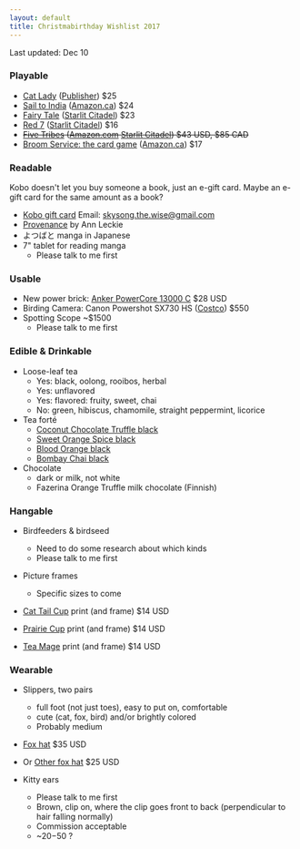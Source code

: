 ```yaml
---
layout: default
title: Christmabirthday Wishlist 2017
---
```


<section markdown='1'>

Last updated: Dec 10

### Playable

* [Cat Lady](https://boardgamegeek.com/boardgame/228504/cat-lady) ([Publisher](https://alderacstore.com/cat-lady/)) $25
* [Sail to India](https://boardgamegeek.com/boardgame/141736/sail-india) ([Amazon.ca](https://www.amazon.ca/dp/B00J1JLT6U/)) $24
* [Fairy Tale](https://boardgamegeek.com/boardgame/13823/fairy-tale) ([Starlit Citadel](https://www.starlitcitadel.com/games/fairy-tale.html)) $23
* [Red 7](https://boardgamegeek.com/boardgame/161417/red7) ([Starlit Citadel](https://www.starlitcitadel.com/games/red-7.html)) $16
* ~~[Five Tribes](https://boardgamegeek.com/boardgame/157354/five-tribes) ([Amazon.com](https://www.amazon.com/Days-of-Wonder-DOW-8401/dp/B00L6JDRE0/) [Starlit Citadel](https://www.starlitcitadel.com/games/five-tribes.html)) $43 USD, $85 CAD~~
* [Broom Service: the card game](https://boardgamegeek.com/boardgame/192735/broom-service-card-game) ([Amazon.ca](https://www.amazon.ca/Broom-Service-The-Card-Game/dp/B01HF1QCWQ/)) $17

### Readable

Kobo doesn't let you buy someone a book, just an e-gift card.  Maybe an e-gift card for the same amount as a book?

* [Kobo gift card](https://www.kobo.com/ca/en/p/giftcards) Email: skysong.the.wise@gmail.com
* [Provenance](https://www.kobo.com/ca/en/ebook/provenance-20) by Ann Leckie
* よつばと manga in Japanese
* 7" tablet for reading manga
  * Please talk to me first

### Usable

* New power brick: [Anker PowerCore 13000 C](https://www.anker.com/products/variant/-PowerCore-13000-C/A1216011) $28 USD
* Birding Camera: Canon Powershot SX730 HS ([Costco](https://www.costco.ca/Canon-Powershot-SX730-HS-20.3-MP-Digital-Camera%2C-Black.product.100362619.html)) $550
* Spotting Scope ~$1500
  * Please talk to me first

### Edible & Drinkable
* Loose-leaf tea
  * Yes: black, oolong, rooibos, herbal
  * Yes: unflavored
  * Yes: flavored: fruity, sweet, chai
  * No: green, hibiscus, chamomile, straight peppermint, licorice
* Tea forté
  * [Coconut Chocolate Truffle black](https://www.teaforte.com/store/gourmet-tea/coconut-chocolate-truffle/)
  * [Sweet Orange Spice black](https://www.teaforte.com/store/gourmet-tea/sweet-orange-spice/)
  * [Blood Orange black](https://www.teaforte.com/store/gourmet-tea/blood-orange/)
  * [Bombay Chai black](https://www.teaforte.com/store/gourmet-tea/bombay-chai/)
* Chocolate
  * dark or milk, not white
  * Fazerina Orange Truffle milk chocolate (Finnish)

### Hangable

* Birdfeeders & birdseed
  * Need to do some research about which kinds
  * Please talk to me first

* Picture frames
  * Specific sizes to come

* [Cat Tail Cup](https://topatoco.com/collections/red-wombat/products/rw-teamatters?variant=39883594895) print (and frame) $14 USD
* [Prairie Cup](https://topatoco.com/collections/red-wombat/products/rw-teamatters?variant=39883594575) print (and frame) $14 USD
* [Tea Mage](https://topatoco.com/collections/red-wombat/products/rw-teamatters?variant=39883594383) print (and frame) $14 USD

### Wearable

* Slippers, two pairs
  * full foot (not just toes), easy to put on, comfortable
  * cute (cat, fox, bird) and/or brightly colored
  * Probably medium

* [Fox hat](http://canadacosplay.com/aviatorfoxhat.php) $35 USD
* Or [Other fox hat](http://canadacosplay.com/fox_hat.php) $25 USD
* Kitty ears
  * Please talk to me first
  * Brown, clip on, where the clip goes front to back (perpendicular to hair falling normally)
  * Commission acceptable
  * ~$20-$50 ?


</section>